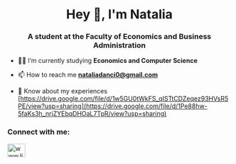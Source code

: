 <h1 align="center">Hey 👋, I'm Natalia</h1>
<h3 align="center">A student at the Faculty of Economics and Business Administration</h3>



- 👨‍💻 I’m currently studying **Economics and Computer Science**

- 📫 How to reach me **nataliadanci0@gmail.com**

- 📄 Know about my experiences [https://drive.google.com/file/d/1w5GU0tWkFS_qISTtCDZeqez93HVsR5PE/view?usp=sharing](https://drive.google.com/file/d/1Pe88hw-5faKs3h_nrjZYEbqDHOaL7TpR/view?usp=sharing)

<h3 align="left">Connect with me:</h3>
<p align="left">
<a href="https://linkedin.com/in/www.linkedin.com/in/natalia-danci-aa7282220" target="blank"><img align="center" src="https://raw.githubusercontent.com/rahuldkjain/github-profile-readme-generator/master/src/images/icons/Social/linked-in-alt.svg" alt="www.linkedin.com/in/natalia-danci-aa7282220" height="30" width="40" /></a>
</p>

